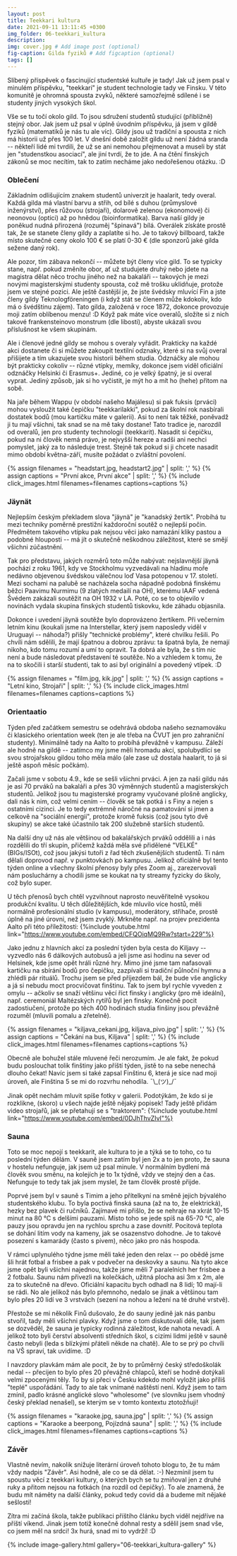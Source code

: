 ```yaml
---
layout: post
title: Teekkari kultura
date: 2021-09-11 13:11:45 +0300
img_folder: 06-teekkari_kultura
description: 
img: cover.jpg # Add image post (optional)
fig-caption: Gilda fyziků # Add figcaption (optional)
tags: []
---
```

Slíbený příspěvek o fascinující studentské kultuře je tady! Jak už jsem psal v minulém příspěvku, "teekkari" je student technologie tady ve Finsku. V této komunitě je ohromná spousta zvyků, některé samozřejmě sdílené i se studenty jiných vysokých škol.

Vše se tu točí okolo gild. To jsou sdružení studentů studující (přibližně) stejný obor. Jak jsem už psal v úplně úvodním příspěvku, já jsem v gildě fyziků (matematiků je nás tu ale víc). Gildy jsou už tradiční a spousta z nich má historii už přes 100 let. V dnešní době založit gildu už není žádná sranda -- někteří lidé mi tvrdili, že už se ani nemohou přejmenovat a museli by stát jen "studenstkou asociací", ale jiní tvrdí, že to jde. A na čtění finských zákonů se moc necítím, tak to zatím necháme jako nedořešenou otázku. :D

### Oblečení
Základním odlišujícím znakem studentů univerzit je haalarit, tedy overal. Každá gilda má vlastní barvu a střih, od bílé s duhou (průmyslové inženýrství), přes růžovou (strojaři), dolarově zelenou (ekonomové) či neonovou (optici) až po hnědou (bioinformatika). Barva naší gildy je poněkud nudná přirozená (rozuměj "špinavá") bílá. Overálek získáte prostě tak, že se stanete členy gildy a zaplatíte si ho. Je to takový billboard, takže místo skutečné ceny okolo 100 € se platí 0-30 € (dle sponzorů jaké gilda sežene daný rok).

Ale pozor, tím zábava nekončí -- můžete být členy více gild. To se typicky stane, např. pokud změníte obor, ať už studujete druhý nebo jdete na magistra dělat něco trochu jiného než na bakaláři -- takových je mezi novými magisterskými studenty spousta, což mě trošku uklidňuje, protože jsem ve stejné pozici. Ale ještě častější je, že jste švédsky mluvící Fin a jste členy gildy Teknologföreningen (i když stát se členem může kdokoliv, kdo má o švédštinu zájem). Tato gilda, založená v roce 1872, dokonce provozuje moji zatím oblíbenou menzu! :D Když pak máte více overalů, složíte si z nich takové frankensteinovo monstrum (dle libosti), abyste ukázali svou příslušnost ke všem skupinám.

Ale i členové jedné gildy se mohou s overaly vyřádit. Prakticky na každé akci dostanete či si můžete zakoupit textilní odznaky, které si na svůj overal přišijete a tím ukazujete svou historii během studia. Odznáčky ale mohou být prakticky cokoliv -- různé vtípky, memíky, dokonce jsem viděl oficiální odznáčky Helsinki či Erasmus+. Jediné, co je velký špatný, je si overal vyprat. Jediný způsob, jak si ho vyčistit, je mýt ho a mít ho (hehe) přitom na sobě.

Na jaře během Wappu (v období našeho Majálesu) si pak fuksis (prváci) mohou vysloužit také čepičku "teekkarilakki", pokud za školní rok nasbírali dostatek bodů (mou kartičku máte v galerii). Asi to není tak těžké, poněvadž ji tu mají všichni, tak snad se na mě taky dostane! Tato tradice je, narozdíl od overalů, jen pro studenty technologií (teekkarit). Nasadit si čepičku, pokud na ni člověk nemá právo, je nejvyšší hereze a radši ani nechci pomyslet, jaký za to následuje trest. Stejně tak pokud si ji chcete nasadit mimo období května-září, musíte požádat o zvláštní povolení. 

{% assign filenames = "headstart.jpg, headstart2.jpg" | split: ',' %}
{% assign captions = "První akce, První akce" | split: ',' %}
{% include click_images.html filenames=filenames captions=captions %}

### Jäynät
Nejlepším českým překladem slova "jäynä" je "kanadský žertík". Probíhá tu mezi techniky poměrně prestižní každoroční soutěž o nejlepší počin. Předmětem takového vtípku pak nejsou věci jako namazání kliky pastou a podobné hlouposti -- má jít o skutečně neškodnou záležitost, které se smějí všichni zúčastnění.

Tak pro představu, jakých rozměrů toto může nabývat: nejslavnější jäynä pochází z roku 1961, kdy ve Stockholmu vyzvedávali na hladinu moře nedávno objevenou švédskou válečnou loď Vasa potopenou v 17. století. Mezi sochami na palubě se nacházela socha nápadně podobná finskému běžci Paavimu Nurmimu (9 zlatých medailí na OH), kterému IAAF vedená Švédem zakázali soutěžit na OH 1932 v LA. Poté, co se to objevilo v novinách vydala skupina finských studentů tiskovku, kde záhadu objasnila.

Dokonce i uvedení jäynä soutěže bylo doprovázeno žertíkem. Při večerním letním kinu (koukali jsme na Interstellar, který jsem naposledy viděl v Uruguayi -- náhoda?) přišly "technické problémy", které chvilku řešili. Po chvíli nám sdělili, že mají špatnou a dobrou zprávu: ta špatná byla, že nemají nikoho, kdo tomu rozumí a umí to opravit. Ta dobrá ale byla, že s tím nic není a bude následovat představení té soutěže. No a vzhledem k tomu, že na to skočili i starší studenti, tak to asi byl originální a povedený vtípek. :D

{% assign filenames = "film.jpg, kik.jpg" | split: ',' %}
{% assign captions = "Letní kino, Strojaři" | split: ',' %}
{% include click_images.html filenames=filenames captions=captions %}

### Orientaatio
Týden před začátkem semestru se odehrává obdoba našeho seznamováku či klasického orientation week (ten je ale třeba na ČVUT jen pro zahraniční studenty). Minimálně tady na Aalto to probíhá převážně v kampusu. Záleží ale hodně na gildě -- zatímco my jsme měli hromadu akcí, spolubydlící se svou strojařskou gildou toho měla málo (ale zase už dostala haalarit, to já si ještě aspoň měsíc počkám).

Začali jsme v sobotu 4.9., kde se sešli všichni prváci. A jen za naši gildu nás je asi 70 prváků na bakaláři a přes 30 výměnných studentů a magisterských studentů. Jelikož jsou tu magisterské programy vyučované plošně anglicky, dali nás k nim, což velmi cením -- člověk se tak potká i s Finy a nejen s ostatními cizinci. Je to tedy extrémně náročné na pamatování si jmen a celkově na "sociální energii", protože kromě fuksis (což jsou tyto dvě skupiny) se akce také účastnilo tak 200 služebně starších studentů.

Na další dny už nás ale většinou od bakalářských prváků oddělili a i nás rozdělili do tří skupin, přičemž každá měla své přidělené "VELKÉ" (BIGs/ISOt), což jsou jakýsi tutoři z řad těch zkušenějších studentů. Ti nám dělali doprovod např. v punktovkách po kampusu. Jelikož oficiálně byl tento týden online a všechny školní přenosy byly přes Zoom aj., zarezervovali nám posluchárny a chodili jsme se koukat na ty streamy fyzicky do školy, což bylo super.

U těch přenosů bych chtěl vyzvihnout naprosto neuvěřitelně vysokou produkční kvalitu. U těch důležitějších, kde mluvilo více hostů, měli normálně profesionální studio (v kampusu), moderátory, střihače, prostě úplně na jiné úrovni, než jsem zvyklý. Mrkněte např. na projev prezidenta Aalto při této příležitosti:
{%include youtube.html link="https://www.youtube.com/embed/CFQOiqMQ9Rw?start=229"%}

Jako jednu z hlavních akcí za poslední týden byla cesta do Kiljavy -- vyzvedlo nás 6 dálkových autobusů a jeli jsme asi hodinu na sever od Helsinek, kde jsme opět hráli různé hry. Mimo jiné jsme tam nafasovali kartičku na sbírání bodů pro čepičku, zazpívali si tradiční půlnoční hymnu a zhlédli pár rituálů. Trochu jsem se před příjezdem bál, že bude vše anglicky a já si nebudu moct procvičovat finštinu. Tak to jsem byl rychle vyveden z omylu -- ačkoliv se snaží většinu věcí říct finsky i anglicky (pro mě ideální), např. ceremoniál Maltézských rytířů byl jen finsky. Konečně pocit zadostiučení, protože po těch 400 hodinách studia finšiny jsou převážně rozuměl (mluvili pomalu a zřetelně).

{% assign filenames = "kiljava_cekani.jpg, kiljava_pivo.jpg" | split: ',' %}
{% assign captions = "Čekání na bus, Kiljava" | split: ',' %}
{% include click_images.html filenames=filenames captions=captions %}

Obecně ale bohužel stále mluvené řeči nerozumím. Je ale fakt, že pokud budu poslouchat tolik finštiny jako příští týden, jistě to na sebe nenechá dlouho čekat! Navíc jsem si také zapsal Finštinu 6, která je sice nad moji úroveň, ale Finština 5 se mi do rozvrhu nehodila. ¯\\\_(ツ)\_/¯

Jinak opět nechám mluvit spíše fotky v galerii. Podotýkám, že kdo si je rozklikne, (skoro) u všech najde ještě nějaký popisek! Tady ještě přidám video strojařů, jak se přetahují se s "traktorem":
{%include youtube.html link="https://www.youtube.com/embed/0DJhThvZIvI"%}

### Sauna
Toto se moc nepojí s teekkarit, ale kultura to je a týká se to toho, co tu poslední týden dělám. V sauně jsem zatím byl jen 2x a to jen proto, že sauna v hostelu nefunguje, jak jsem už psal minule. V normálním bydlení má člověk svou směnu, na kolejích je to 1x týdně, vždy ve stejný den a čas. Nefunguje to tedy tak jak jsem myslel, že tam člověk prostě přijde.

Poprvé jsem byl v sauně s Timim a jeho přítelkyní na směně jejich bývalého studentského klubu. To byla poctivá finská sauna (až na to, že elektrická), hezky bez plavek či ručníků. Zajímavé mi přišlo, že se nehraje na xkrát 10-15 minut na 80 °C s delšími pauzami. Místo toho se jede spíš na 65-70 °C, ale pauzy jsou opravdu jen na rychlou sprchu a zase dovnitř. Pocitová teplota se dohání litím vody na kameny, jak se osazenstvo dohodne. Je to takové posezení s kamarády (často s pivem), něco jako pro nás hospoda.

V rámci uplynulého týdne jsme měli také jeden den relax -- po obědě jsme šli hrát fotbal a frisbee a pak v podvečer na deskovky a saunu. Na tyto akce jsme opět byli všichni najednou, takže jsme měli 7 paralelních her frisbee a 2 fotbalu. Saunu nám přivezli na kolečkách, užitná plocha asi 3m x 2m, ale za to skutečně na dřevo. Oficiální kapacitu bych odhadl na 8 lidí; 10 mají-li se rádi. No ale jelikož nás bylo přemnoho, nedalo se jinak a většinou tam bylo přes 20 lidí ve 3 vrstvách (sezení na nohou a ležení na té druhé vrstvě).

Přestože se mi několik Finů dušovalo, že do sauny jedině jak nás panbu stvořil, tady měli všichni plavky. Když jsme o tom diskutovali déle, tak jsem se dozvěděl, že sauna je typicky rodinná záležitost, kde nahota nevadí. A jelikož toto byli čerství absolventi středních škol, s cizími lidmi ještě v sauně často nebyli (leda s blízkými přáteli někde na chatě). Ale to se prý po chvíli na VŠ spraví, tak uvidíme. :D

I navzdory plavkám mám ale pocit, že by to průměrný český středoškolák nedal -- přecijen to bylo přes 20 převážně chlapců, kteří se hodně dotýkali velmi zpocenými těly. To by si přeci v Česku kdekdo mohl vyložit jako příliš "teplé" uspořádání. Tady to ale tak vnímané naštěstí není. Když jsem to tam zmínil, padlo krásné anglické slovo "wholesome" (ve slovníku jsem vhodný český překlad nenašel), se kterým se v tomto kontextu ztotožňuji!

{% assign filenames = "karaoke.jpg, sauna.jpg" | split: ',' %}
{% assign captions = "Karaoke a beerpong, Pojízdná sauna" | split: ',' %}
{% include click_images.html filenames=filenames captions=captions %}

### Závěr
Vlastně nevím, nakolik snižuje literární úroveň tohoto blogu to, že tu mám vždy nadpis "Závěr". Asi hodně, ale co se dá dělat. :-) Nezmínil jsem tu spoustu věcí z teekkari kultury, o kterých bych se tu zmiňoval jen z druhé ruky a přitom nejsou na fotkách (na rozdíl od čepičky). To ale znamená, že budu mít náměty na další články, pokud tedy covid dá a budeme mít nějaké sešlosti! 

Zítra mi začíná škola, takže publikaci příštího článku bych viděl nejdříve na příští víkend. Jinak jsem totiž konečně dohnal resty a sdělil jsem snad vše, co jsem měl na srdci! 3x hurá, snad mi to vydrží! :D

{% include image-gallery.html gallery="06-teekkari_kultura-gallery" %}